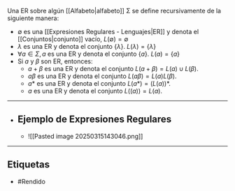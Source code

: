 Una ER sobre algún [[Alfabeto|alfabeto]] Σ se define recursivamente de la siguiente  manera:
- $∅$ es una [[Expresiones Regulares - Lenguajes|ER]] y denota el [[Conjuntos|conjunto]] vacío, $L(∅)=∅$
- $λ$ es una ER y denota el conjunto $\{λ\}$. $L(λ)=\{λ\}$
- $∀a∈Σ, a$ es una ER y denota el conjunto $\{a\}$. $L(a) = \{a\}$
- Si $ɑ$ y $β$ son ER, entonces:
	- $ɑ+β$ es una ER y denota el conjunto $L(ɑ+β)=L(ɑ) ∪ L(β)$.
	- $ɑβ$ es una ER y denota el conjunto $L(ɑβ)=L(ɑ)L(β)$.
	- $ɑ*$ es una ER y denota el conjunto $L(ɑ*)=(L(ɑ))*$.
	- $ɑ$ es una ER y denota el conjunto $L((ɑ))=L(ɑ)$.
***
- ## Ejemplo de Expresiones Regulares
	- ![[Pasted image 20250315143046.png]]
***
## Etiquetas
- #Rendido